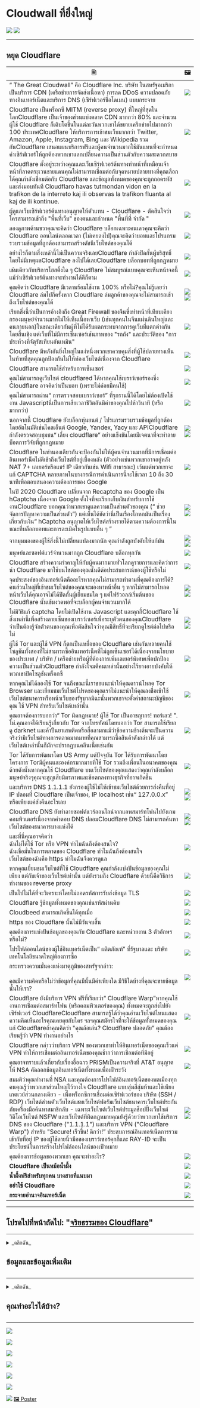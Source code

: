 # Cloudwall ที่ยิ่งใหญ่


![](../image/itsreallythatbad.jpg)
![](../image/telegram/c81238387627b4bfd3dcd60f56d41626.jpg)

---


## หยุด Cloudflare


|  🖹  |  🖼 |
| --- | --- |
|  “ The Great Cloudwall” คือ Cloudflare Inc. บริษัท ในสหรัฐอเมริกาเป็นบริการ CDN (เครือข่ายการจัดส่งเนื้อหา) การลด DDoS ความปลอดภัยทางอินเทอร์เน็ตและบริการ DNS (เซิร์ฟเวอร์ชื่อโดเมน) แบบกระจาย  |  ![](../image/cloudflaredearuser.jpg) |
|  Cloudflare เป็นพร็อกซี MITM (reverse proxy) ที่ใหญ่ที่สุดในโลกCloudflare เป็นเจ้าของส่วนแบ่งตลาด CDN มากกว่า 80% และจำนวนผู้ใช้ Cloudflare ก็เติบโตขึ้นในแต่ละวันพวกเขาได้ขยายเครือข่ายไปมากกว่า 100 ประเทศCloudflare ให้บริการการเข้าชมเว็บมากกว่า Twitter, Amazon, Apple, Instagram, Bing และ Wikipedia รวมกันCloudflare เสนอแผนบริการฟรีและผู้คนจำนวนมากใช้มันแทนที่จะกำหนดค่าเซิร์ฟเวอร์ให้ถูกต้องพวกเขาแลกเปลี่ยนความเป็นส่วนตัวกับความสะดวกสบาย  |  ![](../image/cfmarketshare.jpg)  |
|  Cloudflare ตั้งอยู่ระหว่างคุณและเว็บเซิร์ฟเวอร์ต้นทางทำหน้าที่เหมือนเจ้าหน้าที่ลาดตระเวนชายแดนคุณไม่สามารถเชื่อมต่อกับจุดหมายปลายทางที่คุณเลือกได้คุณกำลังเชื่อมต่อกับ Cloudflare และข้อมูลทั้งหมดของคุณจะถูกถอดรหัสและส่งมอบทันที Cloudflaro havas tutmondan vidon en la trafikon de la interreto kaj ili observas la trafikon fluanta al kaj de ili kontinue. |  ![](../image/border_patrol.jpg)  |
|  ผู้ดูแลเว็บเซิร์ฟเวอร์ต้นทางอนุญาตให้ตัวแทน - Cloudflare - ตัดสินใจว่าใครสามารถเข้าถึง "พื้นที่เว็บ" ของตนและกำหนด "พื้นที่ที่ จำกัด "  |  ![](../image/usershoulddecide.jpg)  |
|  ลองดูภาพด้านขวาคุณจะคิดว่า Cloudflare บล็อกเฉพาะคนเลวคุณจะคิดว่า Cloudflare ออนไลน์ตลอดเวลา (ไม่เคยลงไป)คุณจะคิดว่าบอทและโปรแกรมรวบรวมข้อมูลที่ถูกต้องสามารถสร้างดัชนีเว็บไซต์ของคุณได้  |  ![](../image/howcfwork.jpg)  |
|  อย่างไรก็ตามสิ่งเหล่านี้ไม่เป็นความจริงเลยCloudflare กำลังปิดกั้นผู้บริสุทธิ์โดยไม่มีเหตุผลCloudflare ลงไปได้เลยCloudflare บล็อกบอทที่ถูกกฎหมาย  |  ![](../image/cfdowncfcom.jpg)  |
|  เช่นเดียวกับบริการโฮสติ้งใด ๆ Cloudflare ไม่สมบูรณ์แบบคุณจะเห็นหน้าจอนี้แม้ว่าเซิร์ฟเวอร์ต้นทางจะทำงานได้ดีก็ตาม  |  ![](../image/cfdown2019.jpg) |
|  คุณคิดว่า Cloudflare มีเวลาพร้อมใช้งาน 100% หรือไม่?คุณไม่รู้เลยว่า Cloudflare ล่มไปกี่ครั้งหาก Cloudflare ล่มลูกค้าของคุณจะไม่สามารถเข้าถึงเว็บไซต์ของคุณได้ | ![](../image/cloudflareinternalerror.jpg)<br>![](../image/cloudflareoutage-2020.jpg) |
|  เรียกสิ่งนี้ว่าเป็นการอ้างอิงถึง Great Firewall ของจีนซึ่งทำหน้าที่เทียบเคียงกรองมนุษย์จำนวนมากไม่ให้เห็นเนื้อหาเว็บ (เช่นทุกคนในจีนแผ่นดินใหญ่และคนภายนอก)ในขณะเดียวกันผู้ที่ไม่ได้รับผลกระทบจากการดูเว็บที่แตกต่างกันโดยสิ้นเชิง แต่เว็บที่ไม่มีการเซ็นเซอร์เช่นภาพของ "รถถัง" และประวัติของ "การประท้วงที่จัตุรัสเทียนอันเหมิน" | ![](../image/cloudflarechina.jpg)  |
|  Cloudflare มีพลังอันยิ่งใหญ่ในแง่หนึ่งพวกเขาควบคุมสิ่งที่ผู้ใช้ปลายทางเห็นในท้ายที่สุดคุณถูกป้องกันไม่ให้ท่องเว็บไซต์เนื่องจาก Cloudflare | ![](../image/onemorestep.jpg) |
|  Cloudflare สามารถใช้สำหรับการเซ็นเซอร์ | ![](../image/accdenied.jpg) |
|  คุณไม่สามารถดูเว็บไซต์ cloudflared ได้หากคุณใช้เบราว์เซอร์รองซึ่ง Cloudflare อาจคิดว่าเป็นบอท (เพราะไม่ค่อยมีคนใช้) | ![](../image/cfublock.jpg) |
|  คุณไม่สามารถผ่าน“ การตรวจสอบเบราว์เซอร์” ที่รุกรานนี้ได้โดยไม่ต้องเปิดใช้งาน Javascriptนี่เป็นการเสียเวลาชีวิตอันมีค่าของคุณไปห้าวินาที (หรือมากกว่า) | ![](../image/omsjsck.jpg) |
|  นอกจากนี้ Cloudflare ยังบล็อกหุ่นยนต์ / โปรแกรมรวบรวมข้อมูลที่ถูกต้องโดยอัตโนมัติเช่นไคลเอ็นต์ Google, Yandex, Yacy และ APICloudflare กำลังตรวจสอบชุมชน“ เลี่ยง cloudflare” อย่างแข็งขันโดยมีเจตนาที่จะทำลายบ็อตการวิจัยที่ถูกกฎหมาย | ![](../image/cftestgoogle.jpg)<br>![](../image/htmlalertcloudflare2.jpg) |
|  Cloudflare ในทำนองเดียวกันจะป้องกันไม่ให้ผู้คนจำนวนมากที่มีการเชื่อมต่ออินเทอร์เน็ตไม่ดีเข้าถึงเว็บไซต์ที่อยู่เบื้องหลัง (ตัวอย่างเช่นพวกเขาอาจอยู่หลัง NAT 7+ เลเยอร์หรือแชร์ IP เดียวกันเช่น Wifi สาธารณะ) เว้นแต่พวกเขาจะแก้ CAPTCHA หลายภาพในบางกรณีการดำเนินการนี้จะใช้เวลา 10 ถึง 30 นาทีเพื่อตอบสนองความต้องการของ Google | ![](../image/googlerecaptcha.jpg) |
|  ในปี 2020 Cloudflare เปลี่ยนจาก Recaptcha ของ Google เป็น hCaptcha เนื่องจาก Google ตั้งใจที่จะเรียกเก็บเงินสำหรับการใช้งานCloudflare บอกคุณว่าพวกเขาดูแลความเป็นส่วนตัวของคุณ (“ ช่วยจัดการปัญหาความเป็นส่วนตัว”) แต่เห็นได้ชัดว่านี่เป็นเรื่องโกหกมันเป็นเรื่องเกี่ยวกับเงิน“ hCaptcha อนุญาตให้เว็บไซต์สร้างรายได้ตามความต้องการนี้ในขณะที่บล็อกบอทและการละเมิดในรูปแบบอื่น ๆ ” | ![](../image/fedup_fucking_hcaptcha.jpg)<br>![](../image/hcaptchablockchain.jpg) |
|  จากมุมมองของผู้ใช้สิ่งนี้ไม่เปลี่ยนแปลงมากนัก คุณกำลังถูกบังคับให้แก้มัน | ![](../image/hcaptcha_abrv.jpg)<br>![](../image/hcaptcha_chrome.jpg) |
|  มนุษย์และซอฟต์แวร์จำนวนมากถูก Cloudflare บล็อกทุกวัน | ![](../image/omsnote.jpg) |
|  Cloudflare สร้างความรำคาญให้กับผู้คนมากมายทั่วโลกดูรายการและคิดว่าการนำ Cloudflare มาใช้บนไซต์ของคุณนั้นดีต่อประสบการณ์ของผู้ใช้หรือไม่ |  ![](../image/omsstream.jpg) |
|  จุดประสงค์ของอินเทอร์เน็ตคืออะไรหากคุณไม่สามารถทำตามที่คุณต้องการได้?คนส่วนใหญ่ที่เข้าชมเว็บไซต์ของคุณจะมองหาหน้าอื่น ๆ หากไม่สามารถโหลดหน้าเว็บได้คุณอาจไม่ได้ปิดกั้นผู้เยี่ยมชมใด ๆ แต่ไฟร์วอลล์เริ่มต้นของ Cloudflare นั้นเข้มงวดพอที่จะบล็อกผู้คนจำนวนมากได้ | ![](../image/omsdroid.jpg)<br>![](../image/omsappl.jpg) |
|  ไม่มีวิธีแก้ captcha โดยไม่เปิดใช้งาน Javascript และคุกกี้Cloudflare ใช้สิ่งเหล่านี้เพื่อสร้างลายเซ็นของเบราว์เซอร์เพื่อระบุตัวตนของคุณCloudflare จำเป็นต้องรู้จักตัวตนของคุณเพื่อตัดสินใจว่าคุณมีสิทธิ์ที่จะเรียกดูไซต์ต่อไปหรือไม่ | ![](../image/cferr1010bsig.jpg)<br>![](../image/omsredjs.jpg) |
|  ผู้ใช้ Tor และผู้ใช้ VPN ก็ตกเป็นเหยื่อของ Cloudflare เช่นกันหลายคนใช้โซลูชันทั้งสองที่ไม่สามารถซื้ออินเทอร์เน็ตที่ไม่ถูกเซ็นเซอร์ได้เนื่องจากนโยบายของประเทศ / บริษัท / เครือข่ายหรือผู้ที่ต้องการเพิ่มเลเยอร์พิเศษเพื่อปกป้องความเป็นส่วนตัวCloudflare กำลังโจมตีคนเหล่านั้นอย่างไร้ยางอายบังคับให้พวกเขาปิดโซลูชันพร็อกซี | ![](../image/banvpn2.jpg) |
|  หากคุณไม่ได้ลองใช้ Tor จนถึงขณะนี้เราขอแนะนำให้คุณดาวน์โหลด Tor Browser และเยี่ยมชมเว็บไซต์โปรดของคุณเราไม่แนะนำให้คุณลงชื่อเข้าใช้เว็บไซต์ธนาคารหรือหน้าเว็บของรัฐบาลมิฉะนั้นพวกเขาจะตั้งค่าสถานะบัญชีของคุณ ใช้ VPN สำหรับเว็บไซต์เหล่านั้น | ![](../image/banvpn.jpg) |
|  คุณอาจต้องการบอกว่า“ Tor ผิดกฎหมาย! ผู้ใช้ Tor เป็นอาชญากร! ทอร์เลว! ". ไม่.คุณอาจได้เรียนรู้เกี่ยวกับ Tor จากโทรทัศน์โดยบอกว่า Tor สามารถใช้เรียกดู darknet และค้าปืนยาเสพติดหรือสื่อลามกแม้ว่าข้อความข้างต้นจะเป็นความจริงว่ามีเว็บไซต์ทางการตลาดมากมายที่คุณสามารถซื้อสินค้าดังกล่าวได้ แต่เว็บไซต์เหล่านั้นก็มักจะปรากฏบนคลีนเน็ตเช่นกัน  | ![](../image/whousetor.jpg) |
|  Tor ได้รับการพัฒนาโดย US Army แต่ปัจจุบัน Tor ได้รับการพัฒนาโดยโครงการ Torมีผู้คนและองค์กรมากมายที่ใช้ Tor รวมถึงเพื่อนในอนาคตของคุณด้วยดังนั้นหากคุณใช้ Cloudflare บนเว็บไซต์ของคุณแสดงว่าคุณกำลังบล็อกมนุษย์จริงๆคุณจะสูญเสียมิตรภาพและข้อตกลงทางธุรกิจที่อาจเกิดขึ้น | ![](../image/iusetor_alith.jpg) |
|  และบริการ DNS 1.1.1.1 ยังกรองผู้ใช้ไม่ให้เข้าชมเว็บไซต์ด้วยการส่งคืนที่อยู่ IP ปลอมที่ Cloudflare เป็นเจ้าของ, IP localhost เช่น“ 127.0.0.x” หรือเพียงแค่ส่งคืนอะไรเลย | ![](../image/cferr1016.jpg)<br>![](../image/cferr1016sp.jpg) |
|  Cloudflare DNS ยังทำลายซอฟต์แวร์ออนไลน์จากแอพสมาร์ทโฟนไปยังเกมคอมพิวเตอร์เนื่องจากคำตอบ DNS ปลอมCloudflare DNS ไม่สามารถค้นหาเว็บไซต์ของธนาคารบางแห่งได้ | ![](../image/cfdnsprob.jpg)<br>![](../image/dnsfailtest.jpg) |
|  และที่นี่คุณอาจคิดว่า<br>ฉันไม่ได้ใช้ Tor หรือ VPN ทำไมฉันถึงต้องสนใจ?<br>ฉันเชื่อมั่นในการตลาดของ Cloudflare ทำไมฉันถึงต้องสนใจ<br>เว็บไซต์ของฉันคือ https ทำไมฉันจึงควรดูแล | ![](../image/annoyed.jpg) |
|  หากคุณเยี่ยมชมเว็บไซต์ที่ใช้ Cloudflare คุณกำลังแบ่งปันข้อมูลของคุณไม่เพียง แต่กับเจ้าของเว็บไซต์เท่านั้น แต่ยังรวมถึง Cloudflare ด้วยนี่คือวิธีการทำงานของ reverse proxy | ![](../image/prism_gfe.jpg) |
|  เป็นไปไม่ได้ที่จะวิเคราะห์โดยไม่ถอดรหัสการรับส่งข้อมูล TLS | ![](../image/cfhelp204144518.jpg) |
|  Cloudflare รู้ข้อมูลทั้งหมดของคุณเช่นรหัสผ่านดิบ | ![](../image/cfhelpforum.jpg) |
|  Cloudbeed สามารถเกิดขึ้นได้ทุกเมื่อ | ![](../image/cfbloghtmledit.jpg) |
|  https ของ Cloudflare นั้นไม่มีวันจบสิ้น | ![](../image/sniff2.gif) |
|  คุณต้องการแบ่งปันข้อมูลของคุณกับ Cloudflare และหน่วยงาน 3 ตัวอักษรหรือไม่? | ![](../image/cfstrengthdata.jpg) |
|  โปรไฟล์ออนไลน์ของผู้ใช้อินเทอร์เน็ตเป็น“ ผลิตภัณฑ์” ที่รัฐบาลและ บริษัท เทคโนโลยีขนาดใหญ่ต้องการซื้อ | ![](../image/federalinterest.jpg) |
|  กระทรวงความมั่นคงแห่งมาตุภูมิของสหรัฐฯกล่าว:<br><br>คุณมีความคิดหรือไม่ว่าข้อมูลที่คุณมีนั้นมีค่าเพียงใด มีวิธีใดบ้างที่คุณจะขายข้อมูลนั้นให้เรา?  | ![](../image/dhssaid.jpg) |
|  Cloudflare ยังมีบริการ VPN ฟรีที่เรียกว่า“ Cloudflare Warp”หากคุณใช้งานการเชื่อมต่อสมาร์ทโฟน (หรือคอมพิวเตอร์ของคุณ) ทั้งหมดจะถูกส่งไปยังเซิร์ฟเวอร์ CloudflareCloudflare สามารถรู้ได้ว่าคุณอ่านเว็บไซต์ไหนแสดงความคิดเห็นอะไรคุณเคยคุยกับใคร ฯลฯคุณสมัครใจที่จะให้ข้อมูลทั้งหมดของคุณแก่ Cloudflareถ้าคุณคิดว่า "คุณล้อเล่น? Cloudflare ปลอดภัย” คุณต้องเรียนรู้ว่า VPN ทำงานอย่างไร | ![](../image/howvpnwork.jpg) |
|  Cloudflare กล่าวว่าบริการ VPN ของพวกเขาทำให้อินเทอร์เน็ตของคุณเร็วแต่ VPN ทำให้การเชื่อมต่ออินเทอร์เน็ตของคุณช้ากว่าการเชื่อมต่อที่มีอยู่ | ![](../image/notfastervpn.jpg) |
|  คุณอาจทราบแล้วเกี่ยวกับเรื่องอื้อฉาว PRISMเป็นความจริงที่ AT&T อนุญาตให้ NSA คัดลอกข้อมูลอินเทอร์เน็ตทั้งหมดเพื่อเฝ้าระวัง | ![](../image/prismattnsa.jpg) |
|  สมมติว่าคุณทำงานที่ NSA และคุณต้องการโปรไฟล์อินเทอร์เน็ตของพลเมืองทุกคนคุณรู้ว่าพวกเขาส่วนใหญ่ไว้วางใจ Cloudflare แบบสุ่มสี่สุ่มห้าและใช้เพียงเกตเวย์ส่วนกลางเดียว - เพื่อพร็อกซีการเชื่อมต่อเซิร์ฟเวอร์ของ บริษัท (SSH / RDP) เว็บไซต์ส่วนตัวเว็บไซต์แชทเว็บไซต์ฟอรัมเว็บไซต์ธนาคารเว็บไซต์ประกันภัยเครื่องมือค้นหาสมาชิกลับ - เฉพาะเว็บไซต์เว็บไซต์ประมูลช็อปปิ้งเว็บไซต์วิดีโอเว็บไซต์ NSFW และเว็บไซต์ที่ผิดกฎหมายคุณยังรู้ด้วยว่าพวกเขาใช้บริการ DNS ของ Cloudflare ("1.1.1.1") และบริการ VPN ("Cloudflare Warp") สำหรับ "Secure! เร็วขึ้น! ดีกว่า!” ประสบการณ์อินเทอร์เน็ตการรวมเข้ากับที่อยู่ IP ของผู้ใช้ลายนิ้วมือของเบราว์เซอร์คุกกี้และ RAY-ID จะเป็นประโยชน์ในการสร้างโปรไฟล์ออนไลน์ของเป้าหมาย | ![](../image/edw_snow.jpg)<br>![](../image/peopledonotthink.jpg) |
|  คุณต้องการข้อมูลของพวกเขา คุณจะทำอะไร? | ![](../image/nsaslide_prismcorp.gif) |
|  **Cloudflare เป็นหม้อน้ำผึ้ง** | ![](../image/honeypot.gif) |
|  **น้ำผึ้งฟรีสำหรับทุกคน บางสายที่แนบมา** | ![](../image/iminurtls.jpg) |
|  **อย่าใช้ Cloudflare** | ![](../image/shadycloudflare.jpg) |
|  **กระจายอำนาจอินเทอร์เน็ต** | ![](../image/cfisnotanoption.jpg) |


---


##    โปรดไปที่หน้าถัดไป:  "[จริยธรรมของ Cloudflare](th.ethics.md)"

---

<details>
<summary>_คลิกฉัน_

## ข้อมูลและข้อมูลเพิ่มเติม
</summary>


ที่เก็บนี้เป็นรายชื่อเว็บไซต์ที่อยู่เบื้องหลัง "The Great Cloudwall" ซึ่งบล็อกผู้ใช้ Tor และ CDN อื่น ๆ


**ข้อมูล**
* [Cloudflare Inc.](../cloudflare_inc/)
* [ผู้ใช้ Cloudflare](../cloudflare_users/)
* [โดเมน Cloudflare](../cloudflare_users/domains/)
* [ผู้ใช้ CDN ที่ไม่ใช่ Cloudflare](../not_cloudflare/)
* [ผู้ใช้ Anti-Tor](../anti-tor_users/)


![](../image/goodorbad.jpg)


**ข้อมูลมากกว่านี้**
* **[☞ deCloudflare Subfiles ☜](../subfiles/README.md)**
* [The Great Cloudwall](../pdf/2019-Jeff_Cliff_Book1.txt), [Mr. Jeff Cliff](https://shitposter.club/users/jeffcliff)
  * ดาวน์โหลด: [PDF](../pdf/2019-The_Great_Cloudwall.pdf), [ePUB](../pdf/2019-Jeff_Cliff_The_Great_Cloudwall.epub)
  * eBook ต้นฉบับ (ePUB) ถูกลบโดย BookRix GmbH เนื่องจากการละเมิดลิขสิทธิ์ของเนื้อหา CC0
* [Padlock icon indicates a secure SSL connection established w MITM-ed](https://bugs.debian.org/cgi-bin/bugreport.cgi?bug=831835), Anonymous
* [Block Global Active Adversary Cloudflare](https://trac.torproject.org/projects/tor/ticket/24351), nym-zone
  * ตั๋วถูกทำลายหลายครั้ง
  * [ถูกลบโดยโครงการ Tor](https://lists.torproject.org/pipermail/anti-censorship-team/2020-May/000098.html) [ดูตั๋ว 34175](https://trac.torproject.org/projects/tor/ticket/34175)
  * [ตั๋วที่เก็บล่าสุด 24351](https://web.archive.org/web/20200301013104/https://trac.torproject.org/projects/tor/ticket/24351)
* [Cloudflare Watch](http://www.crimeflare.org:82/)
* [Criticism and controversies](https://en.wikipedia.org/wiki/Cloudflare#Criticism_and_controversies), Wikipedia
* [CloudFlare rap sheet](../subfiles/rapsheet.cloudflare.md)

![](../image/watcloudflare.jpg)


</details>

---

<details>
<summary>_คลิกฉัน_

## คุณทำอะไรได้บ้าง?
</summary>

* [อ่านรายการการดำเนินการที่แนะนำของเราและแบ่งปันกับเพื่อนของคุณ](th.action.md)

* [อ่านเสียงของผู้ใช้คนอื่นและเขียนความคิดของคุณ](../PEOPLE.md)

* ค้นหาบางสิ่ง: [Ansero](https://ansero.nnpaefp7pkadbxxkhz2agtbv2a4g5sgo2fbmv3i7czaua354334uqqad.onion/) ([clearnet](https://ansero.eu.org/)), [Ss \#Search](https://sercxi.nnpaefp7pkadbxxkhz2agtbv2a4g5sgo2fbmv3i7czaua354334uqqad.onion/?ul=th) ([clearnet](https://sercxi.eu.org/))

* อัปเดตรายการโดเมน: [คำแนะนำรายการ](../INSTRUCTION.md).

* [เพิ่ม Cloudflare หรือกิจกรรมที่เกี่ยวข้องกับโครงการในประวัติ](../HISTORY.md)

* [ลองเขียน Tool / Script ใหม่](../tool/)

* [นี่คือ PDF / ePUB ที่จะอ่าน](../pdf/)

* [Por favor considere la donación si le gusta este proyecto.](../DONATION.md)

* [Help translate deCloudflare](translateData/)


---

### เกี่ยวกับบัญชีปลอม

We รู้เกี่ยวกับการมีอยู่ของบัญชีปลอมที่แอบอ้างเป็นช่องทางการของเราไม่ว่าจะเป็น Twitter, Facebook, Patreon, OpenCollective, Villages เป็นต้น
**เราไม่เคยถามอีเมลของคุณ
เราไม่เคยถามชื่อคุณ
เราไม่เคยถามตัวตนของคุณ
เราไม่เคยถามตำแหน่งของคุณ
เราไม่เคยขอการบริจาคของคุณ
เราไม่เคยถามความคิดเห็นของคุณ
เราไม่เคยขอให้คุณติดตามบนโซเชียลมีเดีย
เราไม่เคยถามโซเชียลมีเดียของคุณ**

# อย่าไว้ใจบัญชีปลอม



---

| 🖼 | 🖼 |
| --- | --- |
| ![](../image/wtfcf.jpg) | ![](../image/omsirl2.jpg) |
| ![](../image/omsirl.jpg) | ![](../image/whydoihavetosolveacaptcha.jpg) |
| ![](../image/fixthedamn.jpg) | ![](../image/imnotarobot.jpg) |

</details>

---


![](../image/twe_lb.jpg)

![](../image/twe_dz.jpg)

![](../image/twe_jb.jpg)

![](../image/twe_ial.jpg)

![](../image/twe_eptg.jpg)

![](../image/eastdakota_1273277839102656515.jpg)

![](../image/stopcf.jpg)  [🖼 Poster](../image/poster)
